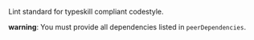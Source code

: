 Lint standard for typeskill compliant codestyle.

**warning**: You must provide all dependencies listed in `peerDependencies`.